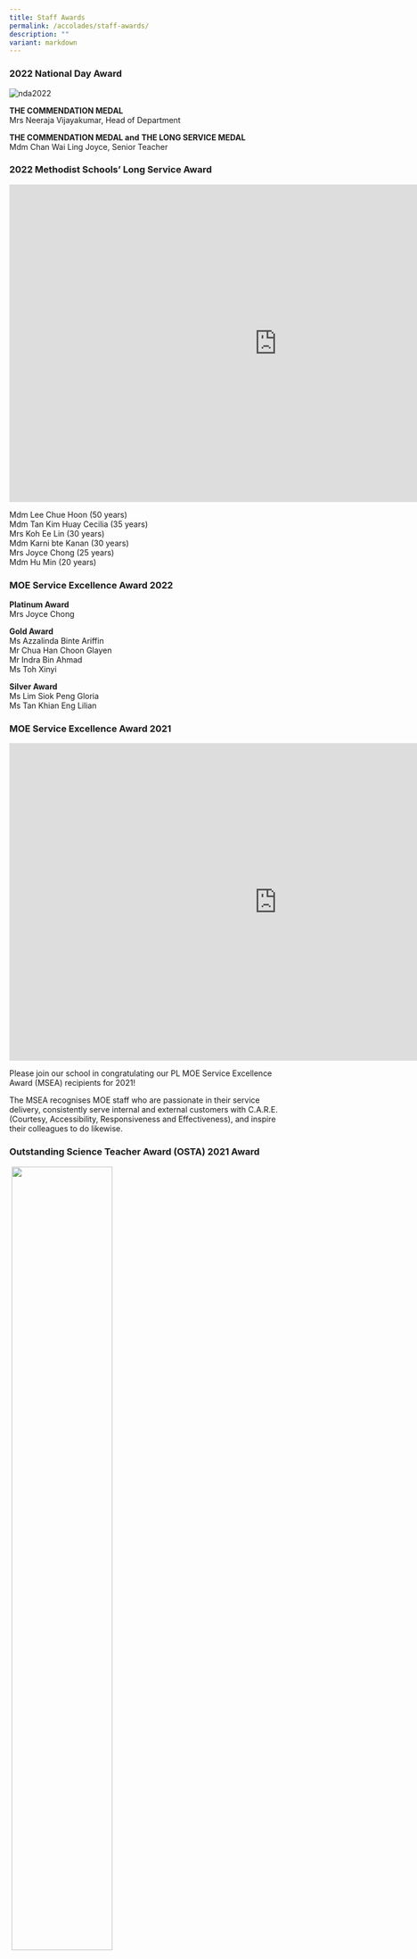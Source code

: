 ```yaml
---
title: Staff Awards
permalink: /accolades/staff-awards/
description: ""
variant: markdown
---
```

### 2022 National Day Award

![nda2022](/images/nda2022.jpg)

**THE COMMENDATION MEDAL**<br>
Mrs Neeraja Vijayakumar, Head of Department

**THE COMMENDATION MEDAL and** **THE LONG SERVICE MEDAL**
<br>Mdm Chan Wai Ling Joyce, Senior Teacher

### 2022 Methodist Schools’ Long Service Award

<iframe src="https://docs.google.com/presentation/d/1NNMUXGr2h3ODEdfHVRONhrekOjulp5ERjcVLIZlx7ro/embed?start=true&amp;loop=true&amp;delayms=3000" frameborder="0" width="960" height="569" allowfullscreen="true"></iframe>

Mdm Lee Chue Hoon (50 years)<br>
Mdm Tan Kim Huay Cecilia (35 years)<br>
Mrs Koh Ee Lin (30 years)<br>
Mdm Karni bte Kanan (30 years)<br>
Mrs Joyce Chong (25 years)<br>
Mdm Hu Min (20 years)<br>

### MOE Service Excellence Award 2022


**Platinum Award**
<br>Mrs Joyce Chong

**Gold Award**<br>
Ms Azzalinda Binte Ariffin<br>
Mr Chua Han Choon Glayen<br>
Mr Indra Bin Ahmad<br>
Ms Toh Xinyi

**Silver Award**<br>
Ms Lim Siok Peng Gloria<br>
Ms Tan Khian Eng Lilian

### MOE Service Excellence Award 2021

<iframe src="https://docs.google.com/presentation/d/e/2PACX-1vSLc3_34VguFwed3Ej5P2O3TWFCF59dqMxn7xrXzFjCSb-aCEgDXUTCO2W7vjfHFu5AIs7VjzgNUX_a/embed?start=true&amp;loop=true&amp;delayms=3000" frameborder="0" width="960" height="569" allowfullscreen="true"></iframe>

Please join our school in congratulating our PL MOE Service Excellence Award (MSEA) recipients for 2021!  
  
The MSEA recognises MOE staff who are passionate in their service delivery, consistently serve internal and external customers with C.A.R.E. (Courtesy, Accessibility, Responsiveness and Effectiveness), and inspire their colleagues to do likewise.

### Outstanding Science Teacher Award (OSTA) 2021 Award

![]()
<img src="/images/Joyce%20Science%20Teacher%20Award.jpg" style="width:60%">

Congratulations to Mrs Joyce Chong, Senior Teacher, PL(Sec) for being selected as one of the three recipients of the Outstanding Science Teacher Award (OSTA) 2021.

### National Day Awards 2021

![](/images/ndp_award2021b.jpg)

Please join our school in congratulating the following members of staff who have been honoured in 2021 National Day Awards.

### The Methodist Long Service Award Service 2021
![](/images/j_christopher.jpg)
<iframe src="https://docs.google.com/presentation/d/e/2PACX-1vQrGdrIAXGYStBcreouw_8vGkGdyxcj8JrYyC-vsKyYzr6OkaASJBDb899LeOppydCf0TOIZVt3atP3/embed?start=true&amp;loop=true&amp;delayms=3000" frameborder="0" width="960" height="569" allowfullscreen="true"></iframe>

Heartiest Congratulations to the following members of staff who are honoured in this year’s Methodist Schools’ Long Service Award Presentation 2021.

### MOE Service Excellence Award 2020

<iframe src="https://docs.google.com/presentation/d/e/2PACX-1vTFfiVgz44XDWnDwwdOap0YrCmYZ6FH-IN8THBuf_8v3aUvZb2c6_NnA2ThKZ9PQ8M9WL14Ltc2bB7W/embed?start=true&amp;loop=true&amp;delayms=3000" frameborder="0" width="960" height="569" allowfullscreen="true"></iframe>

Please join our school in congratulating our PL MOE Service Excellence Award (MSEA) recipients for 2020!  
  
The MSEA recognises MOE staff who are passionate in their service delivery, consistently serve internal and external customers with C.A.R.E. (Courtesy, Accessibility, Responsiveness and Effectiveness), and inspire their colleagues to do likewise.  

### The Methodist Long Service Award Service 2020

![](/images/LSA2020.jpg)

Please join our school in congratulating the following members of staff who will be honoured in this year’s Methodist Schools’ Long Service Award Presentation 2020.

### National Day Awards 2020

![](/images/nda2020c.jpg)

Please join our school in congratulating the following members of staff who have been honoured in 2020 National Day Awards.

### Academy Awards for Professional Development Ceremony 2019

<iframe src="https://docs.google.com/presentation/d/e/2PACX-1vQLz38IH6XRmsvaOYM5hG53Evyw16ZAd4iTPo7zYjD9rWW9kFzsBsUKLV8zPML6OycQcAzp7o0ooiWa/embed?start=true&amp;loop=true&amp;delayms=3000" frameborder="0" width="960" height="569" allowfullscreen="true"></iframe>

Heartiest congratulations to Mrs Ambika Nair, ST/FCE and Mr Ng Eng Kee, HOD Aesthetics, for being awarded the Associate of AST Award for your contributions to lifting up fellow educators in their professional capacities!

### MOE Service Excellence Award 2019

<iframe src="https://docs.google.com/presentation/d/e/2PACX-1vQWS0N-zkw8XlmU01KnJ-oDfK3BrUcIZY6bLCHoZ08O0t8BHSK6wAaUYH-zLG2B4AqSxMp2pLbedI_i/embed?start=true&amp;loop=true&amp;delayms=3000" frameborder="0" width="960" height="569" allowfullscreen="true"></iframe>

Please join our school in congratulating our PL MOE Service Excellence Award (MSEA) recipients for 2019!  
  
The MSEA recognises MOE staff who are passionate in their service delivery, consistently serve internal and external customers with C.A.R.E. (Courtesy, Accessibility, Responsiveness and Effectiveness), and inspire their colleagues to do likewise.

### The Methodist Long Service Award Service 2019

![](/images/choo_vee_vee_50years.jpg)

Please join our school to congratulate Mrs Choo Vee Vee, Lab TSO for her FIFTY YEARS of Long Service to the service in Methodist education in our school.  

### National Day Awards 2019

![](/images/lwt_2019_nda.png)

Please join our school to congratulate Mr Lee Wei Te for being awarded the Commendation Medal in the 2019 National Day Award!

### Management and Leadership in Schools Graduation

![](/images/MLS_Hwee_Hwee.jpg)

Heartiest Congratulations to Ms Oh Hwee Hwee for successfully completing the Management and Leadership in School (MLS) Course 2018.  

### Associate of Academy of Singapore Teachers Award

<iframe src="https://docs.google.com/presentation/d/e/2PACX-1vSugbMFd0_jUxWfN7d_aNt5PBM_3b3MF3UhOVvXjpZIfu5bFPDkRoQCMaJlkktOhKKhC9yNC5vcoX27/embed?start=true&amp;loop=true&amp;delayms=3000" frameborder="0" width="960" height="569" allowfullscreen="true"></iframe>

Heartiest Congratulations to our colleagues for being conferred the Associate of Academy of Singapore Teachers Award 2018.  
  

*   Mdm Zalena Binte Aman
*   Mdm Padhmeni d/o Sethembram
*   Mr Ng Eng Kee

Thank you for making a difference to the fraternity!

### MOE Service Excellence Award 2018

<iframe src="https://docs.google.com/presentation/d/e/2PACX-1vQWXLOMpxk6V7tsOjsawkwoeo1wvgBlvlhHL0RLVgTTWEZYgbur8Vjrd0SrrjX1lYZrhTpbWxF1B5Ry/embed?start=true&amp;loop=true&amp;delayms=3000" frameborder="0" width="960" height="569" allowfullscreen="true"></iframe>

Please join our school to congratulate our colleagues for winning the MSEA Awards!

  

The MSEA recognises MOE staff who are passionate in their service delivery, consistently serve internal and external customers with C.A.R.E. (Courtesy, Accessibility, Responsiveness and Effectiveness), and inspire our colleagues to do likewise.g

### Methodist Schools Long Service Awards Service

<iframe allowfullscreen="true" height="569" width="960" frameborder="0" src="https://docs.google.com/presentation/d/e/2PACX-1vRJPdKAQQa69akpleprx-BXWmxq2mABFXfnrTHMxubb3MBf-MQ7h9H1RLuPjL1VO5jg8l3cJf3VU8A7/embed?start=true&amp;loop=true&amp;delayms=3000"></iframe>

The following staff has been awarded the Long Service awards and the Methodist Schools Long Service Awards Service  

*   Chan Wai Ling Joyce. Senior Teacher, was awarded the&nbsp;&nbsp; 20 years Long Service Award
*   Chua Sok Hoon, Teacher, was awarded the 20 years Long Service Award
*   Wee Leng Hoon Diana, Subject Head, ECG, was awarded the 30 years Long Service Award

### Innergy Award 2018

![](/images/innergyaward.jpg)

The Innergy Awards is a ministry-level award to recognise teams that have spent time developing, testing and implementing innovations to bring about significant benefits in MOE.  
  
The Science Department team comprising Mrs Tay Peck Hoon, Mr Alex Chiam and Mr Chai Wee Jie was awarded the Commendation Award in the Innergy Award 2018. Named the Instant MCQ Grading System. this innovation is to provide for instant grading to facilitate instant feedback to students on their possible areas of misconception. It greatly reduces the time between grading and giving of feedback to students. It is well-established that if the duration between the two is too long, students may even forget the questions they have done.

### 2018 Outstanding History Teachers Award

<img style="width:25%" src="/images/outstandgin%20teacher%20awardb.jpg">
		 
Congratulations to Ms Audrey Chia for being chosen as one of the six finalists in the 2018 Outstanding History Teachers Award. Organised by The History Association of Singapore, this award recognises individuals who are role-models for all History teachers in the areas of Teaching, Disciplinary knowledge and expertise, and pedagogical practices.

### MOE Service Excellence Award 2017

![](/images/MOE%20AWARD%20GRACE.png)

We would like to extend our warmest congratulations to Ms Grace Quek Hui Ying on being awarded the MOE Service Excellence Award (Gold &amp; Platinum) 2017. This award recognises MOE staff who are passionate in their service delivery, consistently serve internal and external customers with C.A.R.E (Courtesy, Accessibility, Responsiveness and Effectiveness), and inspire their colleagues to do likewise.  

### PL Staff Spearheads Educational Research and Professional Learning

<style type="text/css">
.tg  {border-collapse:collapse;border-spacing:0;}
.tg td{border-color:black;border-style:solid;border-width:1px;font-family:Arial, sans-serif;font-size:14px;
  overflow:hidden;padding:10px 5px;word-break:normal;}
.tg th{border-color:black;border-style:solid;border-width:1px;font-family:Arial, sans-serif;font-size:14px;
  font-weight:normal;overflow:hidden;padding:10px 5px;word-break:normal;}
.tg .tg-sxkx{background-color:#FFF;color:#454545;text-align:center;vertical-align:top}
.tg .tg-ncov{background-color:#FFF;color:#454545;text-align:center;vertical-align:middle}
.tg .tg-81dz{background-color:#FFF;color:#454545;text-align:center;text-decoration:underline;vertical-align:top}
.tg .tg-2fwu{background-color:#FFF;color:#454545;font-weight:bold;text-align:center;vertical-align:top}
</style>
<table class="tg">
<thead>
  <tr>
    <th class="tg-2fwu">Year</th>
    <th class="tg-2fwu">Name of Staff</th>
    <th class="tg-2fwu">Sharing Platform</th>
    <th class="tg-2fwu">Name of Organiser</th>
    <th class="tg-2fwu">Title of Sharing</th>
    <th class="tg-2fwu">Synopsis/ Full paper</th>
  </tr>
</thead>
<tbody>
  <tr>
    <td class="tg-ncov"> 2018</td>
    <td class="tg-ncov"> Ms Tang Siao Shi</td>
    <td class="tg-ncov">iCTLT 2018 poster sharing<br></td>
    <td class="tg-ncov"> MOE</td>
    <td class="tg-ncov"> Learning Through Inquiry on the Student Learning Space</td>
    <td class="tg-sxkx"><img height="302" width="233" alt="tsx_iCTLT_2018.jpg" src="/images/tsx_iCTLT_2018.jpg"><br>This lesson package aims to help the Secondary One students to use models as representations of atoms and the particles in an atom. Instead of frontal teaching, the students were to collaborate and self-direct their own learning to complete the activities in the learning package.<br><br>The activities were designed and uploaded into the Student Learning Space (SLS) which enables the different ICT applications and tools to be incorporated into one platform. With the Quiz function in SLS, monitoring of students’ progress and understanding was made easier through the Heat map as immediate feedback could be given to the students to address their misconceptions and reinforce key ideas.<br></td>
  </tr>
  <tr>
    <td class="tg-ncov">2017<br></td>
    <td class="tg-ncov">Mrs Ambika Nair,<br>Mrs Irene Angullia,<br>Ms Camille Koh<br></td>
    <td class="tg-ncov"> Nutrition and Food Science (NFS) Teacher Seminar 2017<br></td>
    <td class="tg-ncov">CPDD, MOE<br></td>
    <td class="tg-ncov">Flipped Classroom<br></td>
    <td class="tg-sxkx"><img height="185" width="262" alt="16 nov 004sm.jpg" src="/images/16%20nov%20004sm.jpg"><br>A typical classroom model is one in which the teacher takes on the frontal teaching and is talking most of the time. In flipped classroom model, the main idea is to reverse the common instructional approach. Delivery of content that used to occur in class is now accessed at home in the form of a visual and auditory presentation, in advance of class. <br>Class becomes the place to work through clarifications, problems, difficult concepts and engage in 21CC skills pertaining to the lesson. <br>Through this presentation, speakers will share their own experience of using the flipped classroom model. Participants can experience how the students engage in this type of pedagogy to facilitate teaching and learning in class.  <br></td>
  </tr>
  <tr>
    <td class="tg-ncov"> 2017</td>
    <td class="tg-ncov"> Audrey Chia<br>Rophi Lee<br>Timothy Tan</td>
    <td class="tg-ncov"> 2017 Symposium for teaching and learning of History</td>
    <td class="tg-ncov">CPDD, MOE</td>
    <td class="tg-ncov">Using Historical Role Play to interpret Historical Evidence in the Context of Singapore’s Political Development after WWII<br></td>
    <td class="tg-ncov">The teaching of the post-war period in Singapore has traditionally posed challenges to many teachers. Teachers have to grapple with unpacking a highly complex and complicated historical era for students. Through the use of historical role play, and by harnessing the historical concept of empathy, students can better understand the perspectives and context of various parties involved during that tumultuous times. <br>The use of evidence drives the construction of this historical narrative, as students interact with and question evidence in order to investigate and re-enact the highly contested socio-political arena in the 1950s. What is unique to this lesson package is that role play is applied in a consistent and complementary manner, where students are given a character which they have to maintain for the entire series of lessons. This enables students to participate in events in the classroom, where evidence and History comes alive.<br><br><a rel="noopener noreferrer" target="_blank" href="/files/2017%20-%20History%20Symposium%20Presentation%20Slides.pdf"><span style="text-decoration:underline;color:#454545">2017 - History Symposium Presentation Slides.pdf</span></a> </td>
  </tr>
  <tr>
    <td class="tg-ncov"> 2017</td>
    <td class="tg-ncov"> Ng Eng Kee</td>
    <td class="tg-ncov">Critical Inquiry Presentations - Examining Learning from Learner’s Perspective<br></td>
    <td class="tg-ncov">Singapore Teachers Academy for the Arts<br></td>
    <td class="tg-ncov"> Authentic Assessment Task in Group Work</td>
    <td class="tg-81dz"><a href="/files/2017%20-%20Sounding%20the%20Teaching.pdf"><span style="text-decoration:underline;color:#454545">2017 - Sounding the Teaching.pdf</span></a><br></td>
  </tr>
  <tr>
    <td class="tg-ncov"> 2017</td>
    <td class="tg-sxkx"><span style="color:black">Mdm Wang Xueping,</span><br><span style="color:black">Mdm Hu Min, Mdm Zhu Lili, Ms Goh Sze Nee</span><br></td>
    <td class="tg-ncov">Secondary School Chinese Teachers’ Seminar 2017 (22 September 2017)<br></td>
    <td class="tg-ncov">Mother Tongue Languages Branch, Curriculum Planning &amp; Development Division (CPDD)<br></td>
    <td class="tg-ncov">通过清单进行自评，加强学生自我反馈与改进的能力<br></td>
    <td class="tg-sxkx"><img height="178" width="268" alt="chineseaward2017.jpg" src="/images/chineseaward2017.jpg"><br><a rel="noopener noreferrer" target="_blank" href="/files/2017%20-%20通过清单进行自评，加强学生自我反馈与改进的能力.pdf"><span style="text-decoration:underline;color:#454545">2017 - 通过清单进行自评，加强学生自我反馈与改进的能力.pdf</span></a><br></td>
  </tr>
  <tr>
    <td class="tg-ncov">2017</td>
    <td class="tg-ncov">Mr Lee Weite<br><br>Ms Sarah Teo<br></td>
    <td class="tg-sxkx">Google for Education Summit<br> </td>
    <td class="tg-ncov">Commonwealth Secondary School</td>
    <td class="tg-ncov">Flipping for Flexibility: Raising the Bar for Learning with Technology</td>
    <td class="tg-ncov">How do we help our students prepare for a rapidly changing world? Technology affects the way we communicate, work, and live.<br> <br>The staggering increase in the availability of technology tools has facilitated an increase in the number of teachers who are "flipping" their classrooms; that is, sending direct instruction home and reserving class time for reinforcement, practice, and extension. But flipping also presents the challenge of how to ensure active engagement and address diverse learning needs both at home and at school.<br> <br>This session explores how to structure flipped learning experiences in order to promote student engagement and differentiation of instruction. We’ll explore opportunities to raise the bar for what’s expected, and what’s possible, for learning with technology.</td>
  </tr>
  <tr>
    <td class="tg-ncov">2017</td>
    <td class="tg-ncov">Mrs Koh Si Ping<br><br>Ms Melissa Choo</td>
    <td class="tg-ncov">Nurturing Pro-Social Behaviour in Today's Youth - 5th Character and Leadership Conference 2017</td>
    <td class="tg-ncov">Bishan Park Secondary School</td>
    <td class="tg-ncov">Transactional Analysis (TA)</td>
    <td class="tg-ncov">For the past five years, PLMGSS has embarked on the journey of using Transactional Analysis (TA) to strengthen interactions between teachers and students, build positive relationships and address student misbehaviour. <br>In this sharing, PLMGSS will present on the school-wide implementation of TA through leveraging on existing structures and processes. The use of TA strategies empower teachers in better management of students’ misbehaviours. <br>The impacts of the application of TA strategies will be discussed. This includes enhancing the school’s strong caring culture, better student engagement in learning and better student behaviours such as being less disruptive and better behaved.</td>
  </tr>
  <tr>
    <td class="tg-ncov">2017</td>
    <td class="tg-ncov">Mrs Low Hwee Hwee</td>
    <td class="tg-ncov">Redesigning Pedagogy International Conference 2017</td>
    <td class="tg-ncov">NIE</td>
    <td class="tg-ncov">Transactional Analysis (TA)</td>
    <td class="tg-ncov">Transactional Analysis, Positive Education and Restorative Practices are approaches that can help to equip teachers with competencies for TSR and influence the school culture positively.<br><br>These approaches:<br>• Activate teachers’ positive regard for their students<br>• Help teachers understand students better<br>• Provide applicable tools for teachers to build TSR<br><br>This workshop aims to provide a platform for teachers and schools to consider how they can strengthen positive TSR through the use of school-wide approaches - Transactional Analysis, Positive Education and Restorative Practices - thus building a supportive network of positive relationships in schools. This session will include sharing by 3 schools on how the approaches have affected both staff and students in the way they relate and interact with each other (TSR) and how that influence the school culture of care positively.<br><br>At the end of the presentation, participants will be able to<br><br>1.Learn how schools select an approach, and understand the factors that promote and impede school implementation of Transactional Analysis, Positive Education and Restorative Practices.<br><br>2. Learn strategies under each approach for strengthening positive TSR with students<br><br>This session will be co-presented by GB Senior Specialists and 3 schools. GB will provide the introduction and frame for the presentation giving an overview of building a caring community in schools focusing on positive TSR. This will be followed by schools’ facilitation to help participants have a “taste”of/experience the approach, highlighting how each approach has strengthened TSR and build school culture of care in their respective schools. GB will close the session with a summary of common key factors for effective school implementation of the approaches, followed by a short Q&amp;A and reflection.</td>
  </tr>
  <tr>
    <td class="tg-ncov">2016</td>
    <td class="tg-ncov">Mrs Neeraja Vijayakumar<br> <br>Mr Wong Khai Yu</td>
    <td class="tg-ncov">ELIS Research Fund Project</td>
    <td class="tg-ncov">ELIS</td>
    <td class="tg-ncov">Deepening individual students’ reasoning and summarising in Geography and Mathematics through teacher questioning and talk</td>
    <td class="tg-81dz"><a href="/files/2015%20-%20ERF%20-%20Deepening%20Students%20Reasoning%20Summarising.pdf"><span style="text-decoration:underline;color:#454545">2015 - ERF - Deepening Students Reasoning Summarising.pdf</span></a></td>
  </tr>
</tbody>
</table>

### Academy Awards for Professional Development Ceremony 2017

![](/images/AAPDC2017.jpg)

Heartiest Congratulations to our PL Staff - Ms Audrey Chia Sor Siang, Mdm Chan Wai Ling Joyce and Mr Ng Eng Kee for being conferred the Associate of Academy of Singapore Teachers Award. We also thank Mdm Wang Xueping for being conferred the certificate of recognition for her contribution as a member of the Teachers’ Council. Thank you for making a difference to the fraternity!  
  
Academy Awards for Professional Development Ceremony 2017 Awardees  

*   Wang Xueping – ACADEMY AWARDS FOR PROFESSIONAL DEVELOPMENT CEREMONY 2017 (TC Member)
*   Mr Ng Eng Kee - ACADEMY AWARDS FOR PROFESSIONAL DEVELOPMENT CEREMONY 2017 (Associate Award)
*   Ms Audrey Chia Sor Siang - ACADEMY AWARDS FOR PROFESSIONAL DEVELOPMENT CEREMONY 2017 (Associate Award)
*   Mdm Chan Wai Ling Joyce - ACADEMY AWARDS FOR PROFESSIONAL DEVELOPMENT CEREMONY 2017 (Associate Award)

### Management and Leadership in Schools Graduation  

![](/images/Tan_Tiah_Hui_MLS.jpg)

Heartiest Congratulations to Mr Tan Tiah Hui for successfully completing the Management and Leadership in School (MLS) Course 2017.

  
### Long Service Award

![](/images/staff_awards_poon_woon_han_longservice.jpg)

### Academy Awards for Professional Development 2016 (Associate Award)

![](/images/staff_awards_ng_eng_kee_pd.jpg)

The school congratulates Mr Ng Eng Kee who has been conferred the Associate of Academy of Singapore Teachers Award.&nbsp; The award recognises his contribution to the professional development of fellow officers and encourages him to continue to keep up with the good work.  

  

### Congratulations to Mdm Neeraja Sengarapillai

![](/images/neera_award2016.jpg)

The school congratulates Mdm Neeraja Sangarapillai, Subject Head/Humanities on her graduation from the Management and Leadership in Schools course. The diploma is awarded by the National Institute of Education, Nanyang Technological University.

  

  
### Our Staff Shines!

We congratulate two teachers in our school - Neeraja Vijayakumar and Wong Khai Yu for their achievements. They have worked closely with two staff from English Language Institute of Singapore (ELIS), Jonathon Adams and Gavin Lee, to complete an ELIS Research Fund supported project entitled ‘Deepening individual students’ reasoning and summarising in Geography and Mathematics through teacher questioning and talk’.

  

The project looks at developing effective communication in Maths and Geography classrooms.

  

To access the final report for the project, please click on this&nbsp;[link](/files/2015-erf-deepening-students-reasoning-summarising.pdf)&nbsp;.

We are proud of our staff!

### National Day Awards

<style type="text/css">
.tg  {border-collapse:collapse;border-spacing:0;}
.tg td{border-color:black;border-style:solid;border-width:1px;font-family:Arial, sans-serif;font-size:14px;
  overflow:hidden;padding:10px 5px;word-break:normal;}
.tg th{border-color:black;border-style:solid;border-width:1px;font-family:Arial, sans-serif;font-size:14px;
  font-weight:normal;overflow:hidden;padding:10px 5px;word-break:normal;}
.tg .tg-sxkx{background-color:#FFF;color:#454545;text-align:center;vertical-align:top}
.tg .tg-ncov{background-color:#FFF;color:#454545;text-align:center;vertical-align:middle}
.tg .tg-2fwu{background-color:#FFF;color:#454545;font-weight:bold;text-align:center;vertical-align:top}
.tg .tg-0lax{text-align:left;vertical-align:top}
</style>
<table class="tg">
<thead>
  <tr>
    <th class="tg-2fwu">Year of Award</th>
    <th class="tg-2fwu">Type of Award</th>
    <th class="tg-sxkx"></th>
    <th class="tg-sxkx"></th>
  </tr>
</thead>
<tbody>
  <tr>
    <td class="tg-ncov">2019<br></td>
    <td class="tg-sxkx"><img src="/images/lwt_nda2019.jpg" alt="lwt_nda2019.jpg" width="150" height="180"><br>Mr Lee Wei Te<br> The Commendation Award<br></td>
    <td class="tg-ncov"> </td>
    <td class="tg-ncov"> </td>
  </tr>
  <tr>
    <td class="tg-ncov">2018<br></td>
    <td class="tg-sxkx"><img src="/images/esxa_2015_mrsleo.jpg" alt="esxa_2015_mrsleo.jpg" width="150" height="180"><br>Mrs Leo Sim Ping<br>The Efficiency Medal<br></td>
    <td class="tg-ncov"> </td>
    <td class="tg-ncov"> </td>
  </tr>
  <tr>
    <td class="tg-2fwu">2017<br></td>
    <td class="tg-sxkx"><img src="/images/prof_daniel_fung.jpg" alt="prof_daniel_fung.jpg" width="150" height="200"><br>Assoc. Prof Daniel Fung<br>Member of the PLMGS Board of Management<br>Public Administration Medal (Bronze)<br></td>
    <td class="tg-sxkx"><img src="/images/gan_lay_leng_2017.png" alt="gan_lay_leng_2017.png" width="150" height="200"><br>Ms Gan Lay Leng<br>Year Head<br>Long Service award<br><br><br></td>
    <td class="tg-ncov"> </td>
  </tr>
  <tr>
    <td class="tg-2fwu" rowspan="2">2016<br></td>
    <td class="tg-sxkx"><img src="/images/ndp2016_mr_tan.jpg" alt="Mr Alfred Tan" width="146" height="150"><br>Mr Tan Alfred<br>Public Administration Medal (Bronze)<br></td>
    <td class="tg-sxkx"><img src="/images/ndp2016_mrs_goh.jpg" alt="Mrs Goh Hui Cheng" width="150" height="150"><br><br>Mrs Goh Hui Cheng<br>Commendation Award<br><br></td>
    <td class="tg-sxkx"><img src="/images/ndp2016_ms_vivien.jpg" alt="Ms Chee Vivien" width="150" height="150"><br>Ms Chee Vivien<br>Long Service Award<br><br></td>
  </tr>
  <tr>
    <td class="tg-sxkx"><img src="/images/ndp2016_mrs_koh.jpg" alt="Mrs Koh Ee Lin" width="146" height="150"><br>Mrs Koh Ee Lin<br>Long Service Award<br></td>
    <td class="tg-sxkx"><img src="/images/ndp2016_mrs_nair.jpg" alt="Mrs Ambika Nair" width="150" height="150"><br>Mrs Ambika Nair<br><br>Long Service Award<br></td>
    <td class="tg-sxkx"><img src="/images/ndp2016_mdm_ng.jpg" alt="Mdm Ng Hui Hua May" width="150" height="150"><br>Mdm Ng Mui Hua May<br>Long Service Award<br></td>
  </tr>
  <tr>
    <td class="tg-2fwu">2015</td>
    <td class="tg-2fwu"><img src="/images/wong_yuting.jpg" alt="Mrs Wong Yuting" width="146" height="180"><br>Mrs Wong Yuting<br>Long Service Award<br></td>
    <td class="tg-sxkx"></td>
    <td class="tg-2fwu"><br></td>
  </tr>
  <tr>
    <td class="tg-2fwu">2014</td>
    <td class="tg-2fwu"><img src="/images/hum_sin_hoon.jpg" alt="Assoc. Prof. Hum Sin Hoon" width="146" height="180"><br>Assoc. Prof.<br>Hum Sin Hoon<br>Public Administration Medal (Bronze)</td>
    <td class="tg-2fwu"><img src="/images/mrs_chee.jpg" alt="Mrs Esther Chee" width="150" height="180"><br>Mrs Esther Chee<br>Commendation Award<br><br><br></td>
    <td class="tg-2fwu"><img src="/images/tan_soh_hua.jpg" alt="Mdm Tan Soh Hua" width="150" height="180">#Mdm Tan Soh Hua<br>Long Service Award<br><br><br></td>
  </tr>
  <tr>
    <td class="tg-2fwu">2013</td>
    <td class="tg-2fwu"><img src="/images/j_christopher.jpg" alt="Mrs Christopher Jesumathy" width="146" height="180"><br>Mrs Christopher<br>Jesumathy<br>Long Service Award</td>
    <td class="tg-sxkx"></td>
    <td class="tg-sxkx"></td>
  </tr>
  <tr>
    <td class="tg-2fwu">2012</td>
    <td class="tg-2fwu"><img src="/images/selina_lum.jpg" alt="Mrs Selina Lum"><br>Mrs Selina Lum<br>Commendation Award</td>
    <td class="tg-2fwu"><img src="/images/diana_ho.jpg" alt="Mrs Diana Ho" width="150" height="180">#Mrs Diana Ho<br>Long Service Award</td>
    <td class="tg-sxkx"></td>
  </tr>
  <tr>
    <td class="tg-2fwu">2011</td>
    <td class="tg-2fwu"><img src="/images/vivien.jpg" alt="Ms Vivien Chee" width="146" height="180"><br>Ms Vivien Chee<br>Commendation Award</td>
    <td class="tg-2fwu"><img src="/images/ong_en_chee.jpg" alt="Mrs Ong En Chee" width="150" height="180"><br><br>Mrs Ong En Chee<br>Long Service Award</td>
    <td class="tg-2fwu"><img src="/images/valerie_chew.jpg" alt="Ms Valerie Chew" width="150" height="180"><br><br>Ms Valerie Chew<br>Long Service Award</td>
  </tr>
  <tr>
    <td class="tg-2fwu">2010</td>
    <td class="tg-2fwu"><img src="/images/emily_jacob.jpg" alt="Mrs Emily Jacob" width="146" height="180"><br>Mrs Emily Jacob<br>Commendation Award</td>
    <td class="tg-sxkx"></td>
    <td class="tg-sxkx"></td>
  </tr>
  <tr>
    <td class="tg-2fwu">2006</td>
    <td class="tg-sxkx"><img src="/images/Picture12.jpg" alt="Ms Mabel Goh"><br>Ms Mabel Goh<br>MOE Efficiency Medal</td>
    <td class="tg-sxkx"></td>
    <td class="tg-sxkx"></td>
  </tr>
  <tr>
    <td class="tg-2fwu">2005</td>
    <td class="tg-2fwu"><img src="/images/Picture11.jpg" alt="Mrs Lee Siew Choo"><br>Mrs Lee Siew Choo<br>Public Administration Medal (Silver)</td>
    <td class="tg-sxkx"></td>
    <td class="tg-sxkx"></td>
  </tr>
  <tr>
    <td class="tg-2fwu">2004</td>
    <td class="tg-sxkx"><img src="/images/Picture10.jpg" alt="Mdm Raspal Dhillon"><br>News article on<br>Mdm Raspal Dhillon<br>Commendation Medal</td>
    <td class="tg-sxkx"></td>
    <td class="tg-0lax"></td>
  </tr>
</tbody>
</table>

### Recipient of President's Award for Teachers

<img src="/images/2006.png" style="width:30%">
		 
### Finalists for President's Award for Teachers


<img src="/images/President's%20Award.png" style="width:60%">
		 
### IPS Crescendas Award (Secondary School)

<img src="/images/ndp2016_mr_tan.jpg" style="width:30%">
<center>Mr Alfred Tan</center>

### Excellent Service Award

![](/images/ESA1.png)
![](/images/ESA2.png)
![](/images/ESA3.png)
![](/images/ESA4.png)

### MOE Service Excellence Award

**2013**

<img src="/images/Ong_Clare.jpg" style="width:40%">
<center><b>Ms Clare Ong</b></center>

**2018**

<img src="/images/Grace.jpg" style="width:40%">
<center><b>Ms Grace Quek</b></center>

### National Outstanding Chinese Lesson Award

![](/images/outstanding%20chinese%20award.png)

### Inspiring Chinese Teachers' Award

![](/images/inspiring%20chinese%20teachers%20award.png)